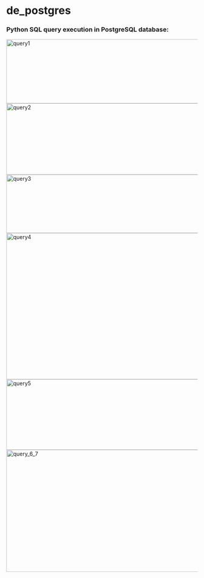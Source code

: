 # de_postgres

### Python SQL query execution in PostgreSQL database:

<img width="666" height="169" alt="query1" src="https://github.com/user-attachments/assets/72765c3d-1f17-4530-b4f9-7e157592bc4d" />

<img width="692" height="188" alt="query2" src="https://github.com/user-attachments/assets/abd6162f-4741-4361-bfcd-7682d75c20b4" />

<img width="613" height="154" alt="query3" src="https://github.com/user-attachments/assets/d2171a52-473d-4f52-a2fe-84a01523989e" />

<img width="687" height="386" alt="query4" src="https://github.com/user-attachments/assets/77f0d042-1f4b-492d-8192-f94caad9ade0" />

<img width="662" height="186" alt="query5" src="https://github.com/user-attachments/assets/55e46bf9-ce94-48d5-b6d8-7910cbd159d6" />

<img width="674" height="322" alt="query_6_7" src="https://github.com/user-attachments/assets/44a83ce3-5b6b-42f1-93d8-c434619e4044" />





